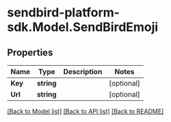 
# sendbird-platform-sdk.Model.SendBirdEmoji

## Properties

Name | Type | Description | Notes
------------ | ------------- | ------------- | -------------
**Key** | **string** |  | [optional] 
**Url** | **string** |  | [optional] 

[[Back to Model list]](../README.md#documentation-for-models)
[[Back to API list]](../README.md#documentation-for-api-endpoints)
[[Back to README]](../README.md)

